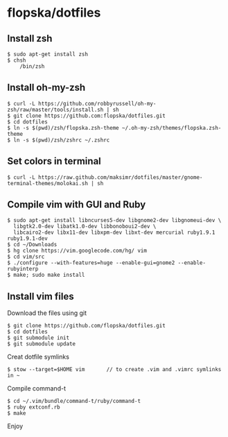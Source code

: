 # flopska/dotfiles #

## Install zsh ##
    $ sudo apt-get install zsh
    $ chsh
        /bin/zsh

## Install oh-my-zsh ##
    $ curl -L https://github.com/robbyrussell/oh-my-zsh/raw/master/tools/install.sh | sh 
    $ git clone https://github.com:flopska/dotfiles.git
    $ cd dotfiles
    $ ln -s $(pwd)/zsh/flopska.zsh-theme ~/.oh-my-zsh/themes/flopska.zsh-theme
    $ ln -s $(pwd)/zsh/zshrc ~/.zshrc

## Set colors in terminal ##
    $ curl -L https://raw.github.com/maksimr/dotfiles/master/gnome-terminal-themes/molokai.sh | sh 

## Compile vim with GUI and Ruby ##
    $ sudo apt-get install libncurses5-dev libgnome2-dev libgnomeui-dev \
      libgtk2.0-dev libatk1.0-dev libbonoboui2-dev \
      libcairo2-dev libx11-dev libxpm-dev libxt-dev mercurial ruby1.9.1 ruby1.9.1-dev
    $ cd ~/Downloads
    $ hg clone https://vim.googlecode.com/hg/ vim
    $ cd vim/src 
    $ ./configure --with-features=huge --enable-gui=gnome2 --enable-rubyinterp 
    $ make; sudo make install

## Install vim files ##

Download the files using git

    $ git clone https://github.com/flopska/dotfiles.git
    $ cd dotfiles
    $ git submodule init
    $ git submodule update

Creat dotfile symlinks

    $ stow --target=$HOME vim		// to create .vim and .vimrc symlinks in ~

Compile command-t

    $ cd ~/.vim/bundle/command-t/ruby/command-t
    $ ruby extconf.rb
    $ make

Enjoy
